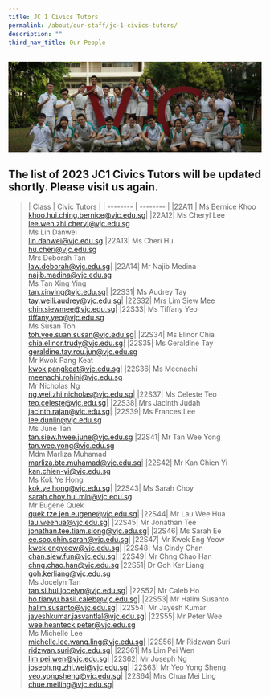 ```yaml
---
title: JC 1 Civics Tutors
permalink: /about/our-staff/jc-1-civics-tutors/
description: ""
third_nav_title: Our People
---
```

![](/images/JC-1-Civics-Tutors-banner-1024x365.jpg)
## The list of 2023 JC1 Civics Tutors will be updated shortly. Please visit us again.

>| Class | Civic Tutors |
| -------- | -------- |
|22A11 |	Ms Bernice Khoo<br>khoo.hui.ching.bernice@vjc.edu.sg|
|22A12|	Ms Cheryl Lee<br>lee.wen.zhi.cheryl@vjc.edu.sg<br>Ms Lin Danwei<br>lin.danwei@vjc.edu.sg
|22A13|	Ms Cheri Hu<br>hu.cheri@vjc.edu.sg<br>Mrs Deborah Tan<br>law.deborah@vjc.edu.sg|
|22A14|	Mr Najib Medina<br>najib.madina@vjc.edu.sg<br>Ms Tan Xing Ying<br>tan.xinying@vjc.edu.sg|
|22S31|	Ms Audrey Tay<br>tay.weili.audrey@vjc.edu.sg|
|22S32|	Mrs Lim Siew Mee<br>chin.siewmee@vjc.edu.sg|
|22S33|	Ms Tiffany Yeo<br>tiffany.yeo@vjc.edu.sg<br>Ms Susan Toh<br>toh.yee.suan.susan@vjc.edu.sg|
|22S34|	Ms Elinor Chia<br>chia.elinor.trudy@vjc.edu.sg|
|22S35|	Ms Geraldine Tay<br>geraldine.tay.rou.jun@vjc.edu.sg<br>Mr Kwok Pang Keat<br>kwok.pangkeat@vjc.edu.sg|
|22S36|	Ms Meenachi<br>meenachi.rohini@vjc.edu.sg<br>Mr Nicholas Ng<br>ng.wei.zhi.nicholas@vjc.edu.sg|
|22S37|	Ms Celeste Teo<br>teo.celeste@vjc.edu.sg|
|22S38|	Mrs Jacinth Judah<br>jacinth.rajan@vjc.edu.sg|
|22S39|	Ms Frances Lee<br>lee.dunlin@vjc.edu.sg<br>Ms June Tan<br>tan.siew.hwee.june@vjc.edu.sg
|22S41|	Mr Tan Wee Yong<br>tan.wee.yong@vjc.edu.sg<br>Mdm Marliza Muhamad<br>marliza.bte.muhamad@vjc.edu.sg|
|22S42|	Mr Kan Chien Yi<br>kan.chien-yi@vjc.edu.sg<br>Ms Kok Ye Hong<br>kok.ye.hong@vjc.edu.sg|
|22S43|	Ms Sarah Choy<br>sarah.choy.hui.min@vjc.edu.sg<br>Mr Eugene Quek<br>quek.tze.jen.eugene@vjc.edu.sg|
|22S44|	Mr Lau Wee Hua<br>lau.weehua@vjc.edu.sg|
|22S45|	Mr Jonathan Tee<br>jonathan.tee.tiam.siong@vjc.edu.sg|
|22S46|	Ms Sarah Ee<br>ee.soo.chin.sarah@vjc.edu.sg|
|22S47|	Mr Kwek Eng Yeow<br>kwek.engyeow@vjc.edu.sg|
|22S48|	Ms Cindy Chan<br>chan.siew.fun@vjc.edu.sg|
|22S49|	Mr Chng Chao Han<br>chng.chao.han@vjc.edu.sg
|22S51|	Dr Goh Ker Liang<br>goh.kerliang@vjc.edu.sg<br>Ms Jocelyn Tan<br>tan.si.hui.jocelyn@vjc.edu.sg|
|22S52|	Mr Caleb Ho<br>ho.tianyu.basil.caleb@vjc.edu.sg|
|22S53|	Mr Halim Susanto<br>halim.susanto@vjc.edu.sg|
|22S54|	Mr Jayesh Kumar<br>jayeshkumar.jasvantlal@vjc.edu.sg|
|22S55|	Mr Peter Wee<br>wee.heanteck.peter@vjc.edu.sg<br>Ms Michelle Lee<br>michelle.lee.wang.ling@vjc.edu.sg|
|22S56|	Mr Ridzwan Suri<br>ridzwan.suri@vjc.edu.sg|
|22S61|	Ms Lim Pei Wen<br>lim.pei.wen@vjc.edu.sg|
|22S62|	Mr Joseph Ng<br>joseph.ng.zhi.wei@vjc.edu.sg|
|22S63|	Mr Yeo Yong Sheng<br>yeo.yongsheng@vjc.edu.sg|
|22S64|	Mrs Chua Mei Ling<br>chue.meiling@vjc.edu.sg|